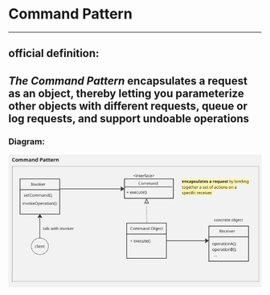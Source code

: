 # Command Pattern
--- 
## official definition:
_**The Command Pattern**_ encapsulates a request as an
object, thereby letting you parameterize other objects
with different requests, queue or log requests, and support
undoable operations
---
### Diagram:
![commandPattern.JPG](src/main/resources/commandPattern.JPG)
